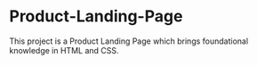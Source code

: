 # Product-Landing-Page
This project is a Product Landing Page which brings foundational knowledge in HTML and CSS. 
